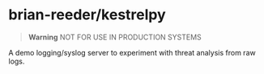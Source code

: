 # brian-reeder/kestrelpy
> **Warning**
> NOT FOR USE IN PRODUCTION SYSTEMS

A demo logging/syslog server to experiment with threat analysis from raw logs.